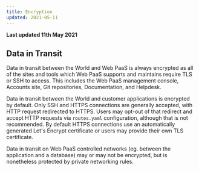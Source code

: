 ```yaml
---
title: Encryption
updated: 2021-05-11
---
```


**Last updated 11th May 2021**


## Data in Transit

Data in transit between the World and Web PaaS is always encrypted as all of the sites and tools which Web PaaS supports and maintains require TLS or SSH to access. This includes the Web PaaS management console, Accounts site, Git repositories, Documentation, and Helpdesk.

Data in transit between the World and customer applications is encrypted by default.  Only SSH and HTTPS connections are generally accepted, with HTTP request redirected to HTTPS.  Users may opt-out of that redirect and accept HTTP requests via `routes.yaml` configuration, although that is not recommended.  By default HTTPS connections use an automatically generated Let's Encrypt certificate or users may provide their own TLS certificate.

Data in transit on Web PaaS controlled networks (eg. between the application and a database) may or may not be encrypted, but is nonetheless protected by private networking rules.


